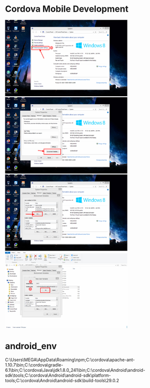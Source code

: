 # Cordova Mobile Development
<img src="images/bandicam 2020-11-16 16-42-56-808.jpg" width="400" height="250"><img src="images/bandicam 2020-11-16 16-43-16-194.jpg" width="400" height="250">
<br>
<img src="images/bandicam 2020-11-16 16-43-46-126.jpg" width="400" height="250"><img src="images/bandicam 2020-11-16 16-44-36-381.jpg" width="400" height="250"> 

# android_env
C:\Users\MEGA\AppData\Roaming\npm;C:\cordova\apache-ant-1.10.7\bin;C:\cordova\gradle-6.1\bin;C:\cordova\Java\jdk1.8.0_241\bin;C:\cordova\Android\android-sdk\tools;C:\cordova\Android\android-sdk\platform-tools;C:\cordova\Android\android-sdk\build-tools\29.0.2
